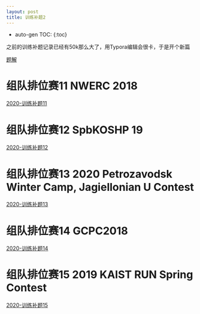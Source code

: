 ```yaml
---
layout: post
title: 训练补题2
---
```


* auto-gen TOC:
{:toc}


之前的训练补题记录已经有50k那么大了，用Typora编辑会很卡，于是开个新篇

[题解](https://drive.google.com/drive/folders/172UmbcqzPLgq_aNe77kWGNENrcNydWFh?usp=sharing)

# 组队排位赛11 NWERC 2018

[2020-训练补题11](/post/训练补题/2020-组队排位赛11.html)


# 组队排位赛12 SpbKOSHP 19

[2020-训练补题12](/post/训练补题/2020-组队排位赛12.html)


# 组队排位赛13 2020 Petrozavodsk Winter Camp, Jagiellonian U Contest

[2020-训练补题13](/post/训练补题/2020-组队排位赛13.html)


# 组队排位赛14 GCPC2018

[2020-训练补题14](/post/训练补题/2020-组队排位赛14.html)


# 组队排位赛15 2019 KAIST RUN Spring Contest

[2020-训练补题15](/post/训练补题/2020-组队排位赛15.html)